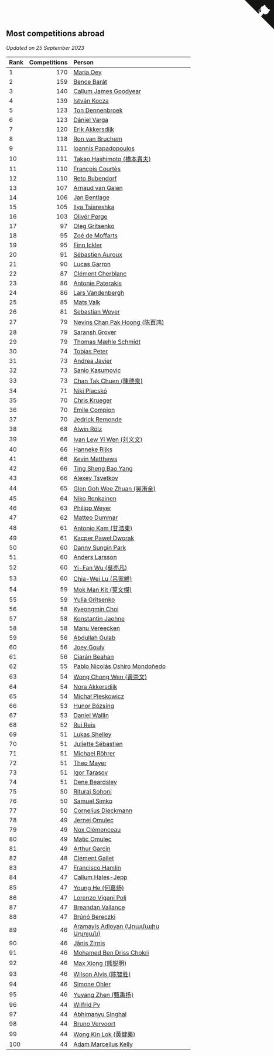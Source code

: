 ## Most competitions abroad

*Updated on 25 September 2023*

| Rank | Competitions | Person |
| :--- | ---: | :--- |
| 1 | 170 | [Maria Oey](https://www.worldcubeassociation.org/persons/2007OEYM01) |
| 2 | 159 | [Bence Barát](https://www.worldcubeassociation.org/persons/2008BARA01) |
| 3 | 140 | [Callum James Goodyear](https://www.worldcubeassociation.org/persons/2012GOOD02) |
| 4 | 139 | [István Kocza](https://www.worldcubeassociation.org/persons/2005KOCZ01) |
| 5 | 123 | [Ton Dennenbroek](https://www.worldcubeassociation.org/persons/2003DENN01) |
| 6 | 123 | [Dániel Varga](https://www.worldcubeassociation.org/persons/2008VARG01) |
| 7 | 120 | [Erik Akkersdijk](https://www.worldcubeassociation.org/persons/2005AKKE01) |
| 8 | 118 | [Ron van Bruchem](https://www.worldcubeassociation.org/persons/2003BRUC01) |
| 9 | 111 | [Ioannis Papadopoulos](https://www.worldcubeassociation.org/persons/2013PAPA01) |
| 10 | 111 | [Takao Hashimoto (橋本貴夫)](https://www.worldcubeassociation.org/persons/2007HASH01) |
| 11 | 110 | [François Courtès](https://www.worldcubeassociation.org/persons/2008COUR01) |
| 12 | 110 | [Reto Bubendorf](https://www.worldcubeassociation.org/persons/2012BUBE01) |
| 13 | 107 | [Arnaud van Galen](https://www.worldcubeassociation.org/persons/2006GALE01) |
| 14 | 106 | [Jan Bentlage](https://www.worldcubeassociation.org/persons/2010BENT01) |
| 15 | 105 | [Ilya Tsiareshka](https://www.worldcubeassociation.org/persons/2012TERE01) |
| 16 | 103 | [Olivér Perge](https://www.worldcubeassociation.org/persons/2007PERG01) |
| 17 | 97 | [Oleg Gritsenko](https://www.worldcubeassociation.org/persons/2011GRIT01) |
| 18 | 95 | [Zoé de Moffarts](https://www.worldcubeassociation.org/persons/2010MOFF02) |
| 19 | 95 | [Finn Ickler](https://www.worldcubeassociation.org/persons/2012ICKL01) |
| 20 | 91 | [Sébastien Auroux](https://www.worldcubeassociation.org/persons/2008AURO01) |
| 21 | 90 | [Lucas Garron](https://www.worldcubeassociation.org/persons/2006GARR01) |
| 22 | 87 | [Clément Cherblanc](https://www.worldcubeassociation.org/persons/2014CHER05) |
| 23 | 86 | [Antonie Paterakis](https://www.worldcubeassociation.org/persons/2012PATE01) |
| 24 | 86 | [Lars Vandenbergh](https://www.worldcubeassociation.org/persons/2003VAND01) |
| 25 | 85 | [Mats Valk](https://www.worldcubeassociation.org/persons/2007VALK01) |
| 26 | 81 | [Sebastian Weyer](https://www.worldcubeassociation.org/persons/2010WEYE02) |
| 27 | 79 | [Nevins Chan Pak Hoong (陈百鸿)](https://www.worldcubeassociation.org/persons/2010CHAN20) |
| 28 | 79 | [Saransh Grover](https://www.worldcubeassociation.org/persons/2014GROV01) |
| 29 | 79 | [Thomas Mæhle Schmidt](https://www.worldcubeassociation.org/persons/2013SCHM02) |
| 30 | 74 | [Tobias Peter](https://www.worldcubeassociation.org/persons/2014PETE03) |
| 31 | 73 | [Andrea Javier](https://www.worldcubeassociation.org/persons/2010JAVI01) |
| 32 | 73 | [Sanio Kasumovic](https://www.worldcubeassociation.org/persons/2009KASU01) |
| 33 | 73 | [Chan Tak Chuen (陳德泉)](https://www.worldcubeassociation.org/persons/2007CHUE01) |
| 34 | 71 | [Niki Placskó](https://www.worldcubeassociation.org/persons/2008PLAC01) |
| 35 | 70 | [Chris Krueger](https://www.worldcubeassociation.org/persons/2006KRUE01) |
| 36 | 70 | [Emile Compion](https://www.worldcubeassociation.org/persons/2007COMP01) |
| 37 | 70 | [Jedrick Remonde](https://www.worldcubeassociation.org/persons/2008REMO01) |
| 38 | 68 | [Alwin Rölz](https://www.worldcubeassociation.org/persons/2016ROLZ01) |
| 39 | 66 | [Ivan Lew Yi Wen (刘义文)](https://www.worldcubeassociation.org/persons/2012WENI01) |
| 40 | 66 | [Hanneke Rijks](https://www.worldcubeassociation.org/persons/2008RIJK01) |
| 41 | 66 | [Kevin Matthews](https://www.worldcubeassociation.org/persons/2010MATT02) |
| 42 | 66 | [Ting Sheng Bao Yang](https://www.worldcubeassociation.org/persons/2008BAOY01) |
| 43 | 66 | [Alexey Tsvetkov](https://www.worldcubeassociation.org/persons/2017TSVE02) |
| 44 | 65 | [Glen Goh Wee Zhuan (吴洧全)](https://www.worldcubeassociation.org/persons/2015ZHUA01) |
| 45 | 64 | [Niko Ronkainen](https://www.worldcubeassociation.org/persons/2010RONK01) |
| 46 | 63 | [Philipp Weyer](https://www.worldcubeassociation.org/persons/2010WEYE01) |
| 47 | 62 | [Matteo Dummar](https://www.worldcubeassociation.org/persons/2017DUMM01) |
| 48 | 61 | [Antonio Kam (甘浩東)](https://www.worldcubeassociation.org/persons/2017TUNG13) |
| 49 | 61 | [Kacper Paweł Dworak](https://www.worldcubeassociation.org/persons/2020DWOR01) |
| 50 | 60 | [Danny Sungin Park](https://www.worldcubeassociation.org/persons/2015PARK13) |
| 51 | 60 | [Anders Larsson](https://www.worldcubeassociation.org/persons/2003LARS01) |
| 52 | 60 | [Yi-Fan Wu (吳亦凡)](https://www.worldcubeassociation.org/persons/2010WUIF01) |
| 53 | 60 | [Chia-Wei Lu (呂家維)](https://www.worldcubeassociation.org/persons/2007LUCH01) |
| 54 | 59 | [Mok Man Kit (莫文傑)](https://www.worldcubeassociation.org/persons/2009KITM01) |
| 55 | 59 | [Yulia Gritsenko](https://www.worldcubeassociation.org/persons/2012SIDO01) |
| 56 | 58 | [Kyeongmin Choi](https://www.worldcubeassociation.org/persons/2017CHOI07) |
| 57 | 58 | [Konstantin Jaehne](https://www.worldcubeassociation.org/persons/2015JAEH01) |
| 58 | 58 | [Manu Vereecken](https://www.worldcubeassociation.org/persons/2010VERE01) |
| 59 | 56 | [Abdullah Gulab](https://www.worldcubeassociation.org/persons/2014GULA02) |
| 60 | 56 | [Joey Gouly](https://www.worldcubeassociation.org/persons/2007GOUL01) |
| 61 | 56 | [Ciarán Beahan](https://www.worldcubeassociation.org/persons/2012BEAH01) |
| 62 | 55 | [Pablo Nicolás Oshiro Mondoñedo](https://www.worldcubeassociation.org/persons/2010MOND01) |
| 63 | 54 | [Wong Chong Wen (黄崇文)](https://www.worldcubeassociation.org/persons/2014WENW01) |
| 64 | 54 | [Nora Akkersdijk](https://www.worldcubeassociation.org/persons/2009CHRI03) |
| 65 | 54 | [Michał Pleskowicz](https://www.worldcubeassociation.org/persons/2009PLES01) |
| 66 | 53 | [Hunor Bózsing](https://www.worldcubeassociation.org/persons/2009BOZS01) |
| 67 | 53 | [Daniel Wallin](https://www.worldcubeassociation.org/persons/2013WALL03) |
| 68 | 52 | [Rui Reis](https://www.worldcubeassociation.org/persons/2015REIS02) |
| 69 | 51 | [Lukas Shelley](https://www.worldcubeassociation.org/persons/2016SHEL03) |
| 70 | 51 | [Juliette Sébastien](https://www.worldcubeassociation.org/persons/2014SEBA01) |
| 71 | 51 | [Michael Röhrer](https://www.worldcubeassociation.org/persons/2009ROHR01) |
| 72 | 51 | [Theo Mayer](https://www.worldcubeassociation.org/persons/2012MAYE01) |
| 73 | 51 | [Igor Tarasov](https://www.worldcubeassociation.org/persons/2016TARA04) |
| 74 | 51 | [Dene Beardsley](https://www.worldcubeassociation.org/persons/2009BEAR01) |
| 75 | 50 | [Rituraj Sohoni](https://www.worldcubeassociation.org/persons/2012SOHO01) |
| 76 | 50 | [Samuel Simko](https://www.worldcubeassociation.org/persons/2016SIMK01) |
| 77 | 50 | [Cornelius Dieckmann](https://www.worldcubeassociation.org/persons/2009DIEC01) |
| 78 | 49 | [Jernej Omulec](https://www.worldcubeassociation.org/persons/2010OMUL01) |
| 79 | 49 | [Nox Clémenceau](https://www.worldcubeassociation.org/persons/2015CLEM03) |
| 80 | 49 | [Matic Omulec](https://www.worldcubeassociation.org/persons/2010OMUL02) |
| 81 | 49 | [Arthur Garcin](https://www.worldcubeassociation.org/persons/2014GARC27) |
| 82 | 48 | [Clément Gallet](https://www.worldcubeassociation.org/persons/2004GALL02) |
| 83 | 47 | [Francisco Hamlin](https://www.worldcubeassociation.org/persons/2012HAML01) |
| 84 | 47 | [Callum Hales-Jepp](https://www.worldcubeassociation.org/persons/2012HALE01) |
| 85 | 47 | [Young He (何嘉炀)](https://www.worldcubeassociation.org/persons/2014HEYO01) |
| 86 | 47 | [Lorenzo Vigani Poli](https://www.worldcubeassociation.org/persons/2007POLI01) |
| 87 | 47 | [Breandan Vallance](https://www.worldcubeassociation.org/persons/2007VALL01) |
| 88 | 47 | [Brúnó Bereczki](https://www.worldcubeassociation.org/persons/2008BERE01) |
| 89 | 46 | [Aramayis Adloyan (Արամայիս Ադլոյան)](https://www.worldcubeassociation.org/persons/2012ADLO01) |
| 90 | 46 | [Jānis Zirnis](https://www.worldcubeassociation.org/persons/2013ZIRN01) |
| 91 | 46 | [Mohamed Ben Driss Chokri](https://www.worldcubeassociation.org/persons/2015CHOK01) |
| 92 | 46 | [Max Xiong (熊锐明)](https://www.worldcubeassociation.org/persons/2015XION03) |
| 93 | 46 | [Wilson Alvis (陈智胜)](https://www.worldcubeassociation.org/persons/2011ALVI01) |
| 94 | 46 | [Simone Ohler](https://www.worldcubeassociation.org/persons/2014OHLE01) |
| 95 | 46 | [Yuyang Zhen (甄禹扬)](https://www.worldcubeassociation.org/persons/2013ZHEN11) |
| 96 | 44 | [Wilfrid Py](https://www.worldcubeassociation.org/persons/2016PYWI01) |
| 97 | 44 | [Abhimanyu Singhal](https://www.worldcubeassociation.org/persons/2013SING12) |
| 98 | 44 | [Bruno Vervoort](https://www.worldcubeassociation.org/persons/2011VERV01) |
| 99 | 44 | [Wong Kin Lok (黃健樂)](https://www.worldcubeassociation.org/persons/2014LOKW01) |
| 100 | 44 | [Adam Marcellus Kelly](https://www.worldcubeassociation.org/persons/2016KELL10) |


<a href="https://github.com/JustinTimeCuber/wca_statistics" class="github-corner" aria-label="View source on Github"><svg width="80" height="80" viewBox="0 0 250 250" style="fill:#151513; color:#fff; position: absolute; top: 0; border: 0; right: 0;" aria-hidden="true"><path d="M0,0 L115,115 L130,115 L142,142 L250,250 L250,0 Z"></path><path d="M128.3,109.0 C113.8,99.7 119.0,89.6 119.0,89.6 C122.0,82.7 120.5,78.6 120.5,78.6 C119.2,72.0 123.4,76.3 123.4,76.3 C127.3,80.9 125.5,87.3 125.5,87.3 C122.9,97.6 130.6,101.9 134.4,103.2" fill="currentColor" style="transform-origin: 130px 106px;" class="octo-arm"></path><path d="M115.0,115.0 C114.9,115.1 118.7,116.5 119.8,115.4 L133.7,101.6 C136.9,99.2 139.9,98.4 142.2,98.6 C133.8,88.0 127.5,74.4 143.8,58.0 C148.5,53.4 154.0,51.2 159.7,51.0 C160.3,49.4 163.2,43.6 171.4,40.1 C171.4,40.1 176.1,42.5 178.8,56.2 C183.1,58.6 187.2,61.8 190.9,65.4 C194.5,69.0 197.7,73.2 200.1,77.6 C213.8,80.2 216.3,84.9 216.3,84.9 C212.7,93.1 206.9,96.0 205.4,96.6 C205.1,102.4 203.0,107.8 198.3,112.5 C181.9,128.9 168.3,122.5 157.7,114.1 C157.9,116.9 156.7,120.9 152.7,124.9 L141.0,136.5 C139.8,137.7 141.6,141.9 141.8,141.8 Z" fill="currentColor" class="octo-body"></path></svg></a><style>.github-corner:hover .octo-arm{animation:octocat-wave 560ms ease-in-out}@keyframes octocat-wave{0%,100%{transform:rotate(0)}20%,60%{transform:rotate(-25deg)}40%,80%{transform:rotate(10deg)}}@media (max-width:500px){.github-corner:hover .octo-arm{animation:none}.github-corner .octo-arm{animation:octocat-wave 560ms ease-in-out}}</style>
